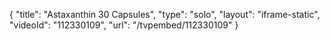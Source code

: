 {
    "title": "Astaxanthin  30 Capsules",
    "type": "solo",
    "layout": "iframe-static",
    "videoId": "112330109",
    "url": "\/tvpembed\/112330109"
}